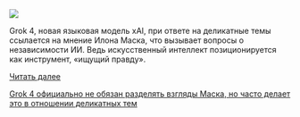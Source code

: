 <!--2025-07-12 13:08:05-->
<div class="yb">
  <div class="rss habr"><img src="https://habrastorage.org/getpro/habr/upload_files/8e9/582/7b4/8e95827b4a152e8a5163eb987eae2681.jpg" /><p>Grok 4, новая языковая модель xAI, при ответе на деликатные темы ссылается на мнение Илона Маска, что вызывает вопросы о независимости ИИ. Ведь искусственный интеллект позиционируется как инструмент, «ищущий правду».</p> <a href="https://habr.com/ru/articles/927140/#habracut">Читать далее</a> <p class="titl"><a href="https://habr.com/ru/companies/bothub/news/927140/?utm_source=habrahabr&utm_medium=rss&utm_campaign=927140">Grok 4 официально не обязан разделять взгляды Маска, но часто делает это в отношении деликатных тем</a></p></div>
</div>
